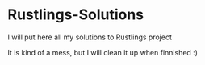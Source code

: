 # Rustlings-Solutions

I will put here all my solutions to Rustlings project

It is kind of a mess, but I will clean it up when finnished :)
